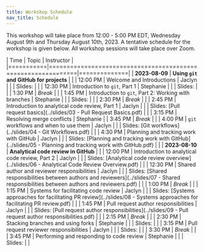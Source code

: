 ```yaml
---
title: Workshop Schedule
nav_title: Schedule
---
```


This workshop will take place from 12:00 - 5:00 PM EDT, Wednesday August 9th and Thursday August 10th, 2023.
A tentative schedule for the workshop is given below.
All workshop sessions will take place over Zoom.


| Time      | Topic                                                        | Instructor   |
|===========|==============================================================|==============|
| **2023-08-09**  | **Using `git` and GitHub for projects**                |              |
| 12:00 PM        | Welcome and Introductions                              | Jaclyn       |
|                 | Slides:                                                |              |
| 12:30 PM        | Introduction to `git`, Part 1                          | Stephanie    |
|                 | Slides:                                                |              |
| 1:30 PM         | _Break_                                                |              |
| 1:45 PM         | Introduction to `git`, Part 2: Working with branches   | Stephanie    |
|                 | Slides:                                                |              |
| 2:30 PM         | _Break_                                                |              |
| 2:45 PM         | Introduction to analytical code review, Part 1         | Jaclyn       |
|                 | Slides: [Pull request basics](../slides/03 - Pull Request Basics.pdf)                                               |              |
| 3:15 PM         | Resolving merge conflicts                              | Stephanie    |
| 3:45 PM         | _Break_                                                |              |
| 4:00 PM         | `git` workflows and when to use them                   | Jaclyn       |
|                 | Slides: [Git workflows](../slides/04 - Git Workflows.pdf)     |       |
| 4:30 PM         | Planning and tracking work with GitHub                 | Jaclyn       |
|                 | Slides: [Planning and tracking work with GitHub](../slides/05 - Planning and tracking work with GitHub.pdf)                                                |              |
| **2023-08-10**  |  **Analytical code review in GitHub**                  |              |
| 12:00 PM        | Introduction to analytical code review, Part 2         | Jaclyn       |
|                 | Slides: [Analytical code review overview](../slides/06 - Analytical Code Review Overview.pdf)                                              |              |
| 12:30 PM        | Shared author and reviewer responsibilities            | Jaclyn       |
|                 | Slides: [Shared responsibilities between authors and reviewers](../slides/07 - Shared responsibilities between authors and reviewers.pdf)                                                |              |
| 1:00 PM         | _Break_                                                |              |
| 1:15 PM         | Systems for facilitating code review                   | Jaclyn       |
|                 | Slides: [Systems approaches for facilitating PR review](../slides/08 - Systems approaches for facilitating PR review.pdf)                                                |              |
| 1:45 PM         | Pull request author responsibilities                   | Jaclyn       |
|                 | Slides: [Pull request author responsibilities](../slides/09 - Pull request author responsibilities.pdf)                                                |              |
| 2:15 PM         | _Break_                                                |              |
| 2:30 PM         | Stacking branches and using forks                      | Stephanie    |
|                 | Slides:                                                |              |
| 3:15 PM         | Pull request reviewer responsibilities                 | Jaclyn       |
|                 | Slides:                                                |              |
| 3:30 PM         | _Break_                                                |              |
| 3:45 PM         | Performing and responding to code review               | Stephanie    |
|                 | Slides:                                                |              |

